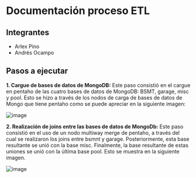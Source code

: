 # Documentación proceso ETL

## Integrantes

- Arlex Pino
- Andrés Ocampo

## Pasos a ejecutar

**1. Cargue de bases de datos de MongoDB:** Este paso consistió en el cargue en pentaho de las cuatro bases de datos de MongoDB: BSMT, garage, misc y pool. Esto se hizo a través de los nodos de carga de bases de datos de Mongo que tiene pentaho como se puede apreciar en la siguiente imagen:

![image](https://github.com/MCD-Infrati/etlproject-e5/assets/126924740/6aa1c0d7-c24d-4b64-ab3c-a988d3d95da5)

**2. Realización de joins entre las bases de datos de MongoDb:** Este paso consistió en el uso de un nodo multiway merge de pentaho, a través del cual se realizaron los joins entre bsmnt y garage. Posteriormente, esta base resultante se unió con la base misc. Finalmente, la base resultante de estas uniones se unió
con la última base pool. Esto se muestra en la siguiente imagen.

 ![image](https://github.com/MCD-Infrati/etlproject-e5/assets/126924740/a6ccfc40-c725-4f23-b1ce-586a9d5b55a9)



